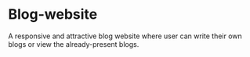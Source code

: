 # Blog-website
A responsive and attractive blog website where user can write their own blogs or view the already-present blogs.
